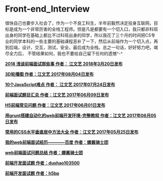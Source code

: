 # Front-end_Interview
很快自己也要步入社会了，作为一个不良工科生，半年前毅然决定投身互联网，目标是成为一个非常厉害的全栈工程师。但是凡是都要有一个切入口，我只都非科班出身的同学在基础上都比不过科班出身的同学，所以我花了三个月的时间把CS专业的同学本科的一些主要的基础课程恶补了一下，然后从前端作为一个切入点，再到后端，设计，交互，测试，安全，最后成为全栈。总之一句话，好好努力吧，竭尽全力后， 不管结果如何，我也不要给自己留下任何的遗憾^-^    

**[2018 浅谈前端面试那些事 作者： 江文艺 2018年3月20日发布](https://segmentfault.com/a/1190000013857582)**    

**[3D轮播图 作者：江文艺 2017年08月04日发布](https://segmentfault.com/a/1190000010503975)** 

**[10个JavaScript难点 作者： 江文艺 2017年07月24日发布](https://segmentfault.com/a/1190000010325724)**    

**[前端面试题目汇总 作者：江文艺 2017年06月09日发布](https://segmentfault.com/a/1190000009714436)**    

**[H5前端常见问题 作者：江文艺 2017年06月01日发布](https://segmentfault.com/a/1190000009616697)**    

**[用grunt搭建自动化的web前端开发环境-完整教程 作者：江文艺 2017年06月05日发布](https://segmentfault.com/a/1190000009662554)**    

**[常用的CSS水平垂直居中方法大全 作者：江文艺 2017年05月25日发布](https://segmentfault.com/a/1190000009550810)**  

**[我的web前端面试经历————百度 作者：娜酱骑士团](https://blog.shanamaid.top/2016/12/05/%E6%88%91%E7%9A%84web%E5%89%8D%E7%AB%AF%E9%9D%A2%E8%AF%95%E7%BB%8F%E5%8E%86/)**   

**[web前端面试问题总结  作者：娜酱骑士团](https://blog.shanamaid.top/2016/11/25/web%E5%89%8D%E7%AB%AF%E9%9D%A2%E8%AF%95%E9%97%AE%E9%A2%98%E6%80%BB%E7%BB%93/)**   

**[前端开发面试题 作者：dushao103500](https://github.com/markyun/My-blog/tree/master/Front-end-Developer-Questions/Questions-and-Answers)** 

**[前端开发面试题 作者：h5bp](https://github.com/h5bp/Front-end-Developer-Interview-Questions/tree/master/Translations/Chinese#fun-questions)** 



